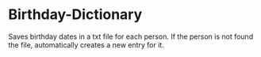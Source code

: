 # Birthday-Dictionary
Saves birthday dates in a txt file for each person. 
If the person is not found the file, automatically creates a new entry for it. 

